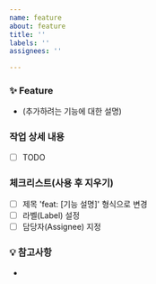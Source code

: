```yaml
---
name: feature
about: feature
title: ''
labels: ''
assignees: ''

---
```


### ✨ Feature

- (추가하려는 기능에 대한 설명)

### 작업 상세 내용

- [ ] TODO

### 체크리스트(사용 후 지우기)

- [ ] 제목 'feat: [기능 설명]' 형식으로 변경
- [ ] 라벨(Label) 설정
- [ ] 담당자(Assignee) 지정

### 💡 참고사항

-
